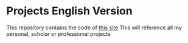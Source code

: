 # Projects English Version

This repository contains the code of [this site](https://tandt5128.github.io/projects.en_en)
This will reference all my personal, scholar or professional projects